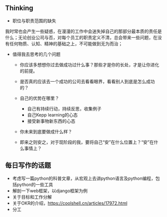 ## Thinking

* 职位与职责范围的缺失

我时常也会产生一些疑惑，在漫漫的工作中会迷失掉自己的那部分最本质的责任是什么；无论创业公司与否，对每个员工的职责定义不清，总会带来一些问题，在没有任何物质、认知、精神的基础之上，不可能做到无为而治；

* 值得我去思考的几个问题

  * 你应该多想想你过去做成功过什么事？那些才是你的长处，才是让你进化的前提。

  * 是否真的应该去一个成功的公司去看看眼界，看看别人到底是怎么成功的？

  * 自己的优势在哪里？

    * 自己有持续行动，持续反思，收集例子
    * 自己Kepp learning的心态
    * 接受新事物新东西的心态

  * 你未来到底要做成什么样？

  * 即来之则安之，对于现阶段的我，要将自己“安”在什么位置上？“安”在什么事情上？

## 每日写作的话题

* 考虑写一篇python的科普文章，从宏观上去讲python语言及python编程，包括python的一些工具
* 解剖一下web框架，以django框架为例
* 关于目标和工作分解
* 关于OKR的介绍，https://coolshell.cn/articles/17972.html
* 分工


